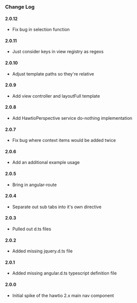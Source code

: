 ### Change Log

#### 2.0.12
* Fix bug in selection function

#### 2.0.11
* Just consider keys in view registry as regexs

#### 2.0.10
* Adjust template paths so they're relative

#### 2.0.9
* Add view controller and layoutFull template

#### 2.0.8
* Add HawtioPerspective service do-nothing implementation

#### 2.0.7
* Fix bug where context items would be added twice

#### 2.0.6
* Add an additional example usage

#### 2.0.5
* Bring in angular-route

#### 2.0.4
* Separate out sub tabs into it's own directive

#### 2.0.3
* Pulled out d.ts files

#### 2.0.2
* Added missing jquery.d.ts file

#### 2.0.1
* Added missing angular.d.ts typescript definition file

#### 2.0.0
* Initial spike of the hawtio 2.x main nav component
